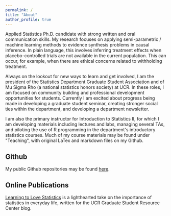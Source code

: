 ```yaml
---
permalink: /
title: "About"
author_profile: true
---
```


Applied Statistics Ph.D. candidate with strong written and oral communication skills. My research focuses on applying semi-parametric / machine learning methods to evidence synthesis problems in causal inference. In plain language, this involves inferring treatment effects when placebo-controlled trials are not available in the current population. This can occur, for example, when there are ethical concerns related to withholding treatment.

Always on the lookout for new ways to learn and get involved, I am the president of the Statistics Department Graduate Student Association and of Mu Sigma Rho (a national statistics honors society) at UCR. In these roles, I am focused on community building and professional development opportunities for students. Currently I am excited about progress being made in developing a graduate student seminar, creating stronger social ties within the department, and developing a department newsletter. 

I am also the primary instructor for Introduction to Statistics II, for which I am developing materials including lectures and labs, managing several TAs, and piloting the use of R programming in the department's introductory statistics courses. Much of my course materials may be found under "Teaching", with original LaTex and markdown files on my Github. 

## Github

My public Github repositories may be found <a href="https://github.com/lgpcappiello?tab=repositories">here</a>.

## Online Publications

<a href="https://lgpcappiello.github.io/blog/lovestatistics">Learning to Love Statistics</a> is a lighthearted take on the importance of statistics in everyday life, written for the UCR Graduate Student Resource Center blog.
